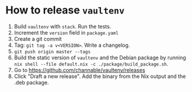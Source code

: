# How to release `vaultenv`

 1. Build `vaultenv` with `stack`. Run the tests.
 1. Increment the `version` field in `package.yaml`
 1. Create a git commit
 1. Tag: `git tag -a v<VERSION>`. Write a changelog.
 1. `git push origin master --tags`
 1. Build the static version of `vaultenv` and the Debian package by running
    `nix shell --file default.nix -c ./package/build_package.sh`.
 1. Go to https://github.com/channable/vaultenv/releases
 1. Click "Draft a new release". Add the binary from the Nix output and the
    .deb package.
